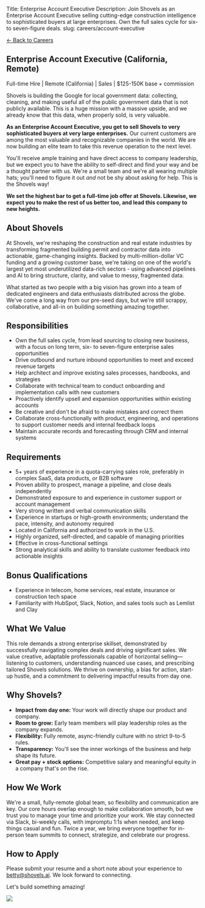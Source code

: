 Title: Enterprise Account Executive
Description: Join Shovels as an Enterprise Account Executive selling cutting-edge construction intelligence to sophisticated buyers at large enterprises. Own the full sales cycle for six- to seven-figure deals.
slug: careers/account-executive

<!-- back link -->
<section class="py-6">
  <div class="mx-auto max-w-4xl px-6">
    <a href="/careers/" class="text-emerald-900 hover:underline">← Back to Careers</a>
  </div>
</section>

<!-- position title -->
<section class="my-12">
  <div class="mx-auto max-w-4xl px-6">
    <h1 class="text-4xl font-bold tracking-tight mb-6">Enterprise Account Executive (California, Remote)</h1>
    <p class="text-lg text-gray-600">Full-time Hire | Remote (California) | Sales | $125-150K base + commission</p>
  </div>
</section>

<!-- intro section -->
<section class="my-24">
  <div class="mx-auto max-w-4xl px-6">
    <p class="mb-4">
      Shovels is building the Google for local government data: collecting, cleaning, and making useful all of the public government data that is not publicly available. This is a huge mission with a massive upside, and we already know that this data, when properly sold, is very valuable.
    </p>
    <p class="mb-4">
      <strong>As an Enterprise Account Executive, you get to sell Shovels to very sophisticated buyers at very large enterprises.</strong> Our current customers are among the most valuable and recognizable companies in the world. We are now building an elite team to take this revenue operation to the next level.
    </p>
    <p class="mb-4">
      You'll receive ample training and have direct access to company leadership, but we expect you to have the ability to self-direct and find your way and be a thought partner with us. We're a small team and we're all wearing multiple hats; you'll need to figure it out <em>and</em> not be shy about asking for help. This is the Shovels way!
    </p>
    <p>
      <strong>We set the highest bar to get a full-time job offer at Shovels. Likewise, we expect you to make the rest of us better too, and lead this company to new heights.</strong>
    </p>
  </div>
</section>

<!-- about shovels -->
<section class="my-24">
  <div class="mx-auto max-w-4xl px-6">
    <h2 class="text-3xl font-bold tracking-tight mb-6">About Shovels</h2>
    <p class="mb-4">At Shovels, we're reshaping the construction and real estate industries by transforming fragmented building permit and contractor data into actionable, game-changing insights. Backed by multi-million-dollar VC funding and a growing customer base, we're taking on one of the world's largest yet most underutilized data-rich sectors - using advanced pipelines and AI to bring structure, clarity, and value to messy, fragmented data.</p>
    <p>What started as two people with a big vision has grown into a team of dedicated engineers and data enthusiasts distributed across the globe. We've come a long way from our pre-seed days, but we're still scrappy, collaborative, and all-in on building something amazing together.</p>
  </div>
</section>

<!-- responsibilities -->
<section class="my-24">
  <div class="mx-auto max-w-4xl px-6">
    <h2 class="text-3xl font-bold tracking-tight mb-6">Responsibilities</h2>
    <ul class="list-disc pl-6 space-y-2">
      <li>Own the full sales cycle, from lead sourcing to closing new business, with a focus on long term, six- to seven-figure enterprise sales opportunities</li>
      <li>Drive outbound and nurture inbound opportunities to meet and exceed revenue targets</li>
      <li>Help architect and improve existing sales processes, handbooks, and strategies</li>
      <li>Collaborate with technical team to conduct onboarding and implementation calls with new customers</li>
      <li>Proactively identify upsell and expansion opportunities within existing accounts</li>
      <li>Be creative and don't be afraid to make mistakes and correct them</li>
      <li>Collaborate cross-functionally with product, engineering, and operations to support customer needs and internal feedback loops</li>
      <li>Maintain accurate records and forecasting through CRM and internal systems</li>
    </ul>
  </div>
</section>

<!-- requirements -->
<section class="my-24">
  <div class="mx-auto max-w-4xl px-6">
    <h2 class="text-3xl font-bold tracking-tight mb-6">Requirements</h2>
    <ul class="list-disc pl-6 space-y-2">
      <li>5+ years of experience in a quota-carrying sales role, preferably in complex SaaS, data products, or B2B software</li>
      <li>Proven ability to prospect, manage a pipeline, and close deals independently</li>
      <li>Demonstrated exposure to and experience in customer support or account management</li>
      <li>Very strong written and verbal communication skills</li>
      <li>Experience in startups or high-growth environments; understand the pace, intensity, and autonomy required</li>
      <li>Located in California and authorized to work in the U.S.</li>
      <li>Highly organized, self-directed, and capable of managing priorities</li>
      <li>Effective in cross-functional settings</li>
      <li>Strong analytical skills and ability to translate customer feedback into actionable insights</li>
    </ul>
  </div>
</section>

<!-- bonus qualifications -->
<section class="my-24">
  <div class="mx-auto max-w-4xl px-6">
    <h2 class="text-3xl font-bold tracking-tight mb-6">Bonus Qualifications</h2>
    <ul class="list-disc pl-6 space-y-2">
      <li>Experience in telecom, home services, real estate, insurance or construction tech space</li>
      <li>Familiarity with HubSpot, Slack, Notion, and sales tools such as Lemlist and Clay</li>
    </ul>
  </div>
</section>

<!-- what we value -->
<section class="my-24">
  <div class="mx-auto max-w-4xl px-6">
    <h2 class="text-3xl font-bold tracking-tight mb-6">What We Value</h2>
    <p>This role demands a strong enterprise skillset, demonstrated by successfully navigating complex deals and driving significant sales. We value creative, adaptable professionals capable of horizontal selling—listening to customers, understanding nuanced use cases, and prescribing tailored Shovels solutions. We thrive on ownership, a bias for action, start-up hustle, and a commitment to delivering impactful results from day one.</p>
  </div>
</section>

<!-- why shovels -->
<section class="my-24">
  <div class="mx-auto max-w-4xl px-6">
    <h2 class="text-3xl font-bold tracking-tight mb-6">Why Shovels?</h2>
    <ul class="list-disc pl-6 space-y-2">
      <li><strong>Impact from day one:</strong> Your work will directly shape our product and company.</li>
      <li><strong>Room to grow:</strong> Early team members will play leadership roles as the company expands.</li>
      <li><strong>Flexibility:</strong> Fully remote, async-friendly culture with no strict 9-to-5 rules.</li>
      <li><strong>Transparency:</strong> You'll see the inner workings of the business and help shape its future.</li>
      <li><strong>Great pay + stock options:</strong> Competitive salary and meaningful equity in a company that's on the rise.</li>
    </ul>
  </div>
</section>

<!-- how we work -->
<section class="my-24">
  <div class="mx-auto max-w-4xl px-6">
    <h2 class="text-3xl font-bold tracking-tight mb-6">How We Work</h2>
    <p>We're a small, fully-remote global team, so flexibility and communication are key. Our core hours overlap enough to make collaboration smooth, but we trust you to manage your time and prioritize your work. We stay connected via Slack, bi-weekly calls, with impromptu 1:1s when needed, and keep things casual and fun. Twice a year, we bring everyone together for in-person team summits to connect, strategize, and celebrate our progress.</p>
  </div>
</section>

<!-- how to apply -->
<section class="my-24">
  <div class="mx-auto max-w-4xl px-6">
    <h2 class="text-3xl font-bold tracking-tight mb-6">How to Apply</h2>
    <div class="flex items-center gap-x-8">
      <div class="flex-1">
        <p class="mb-4">Please submit your resume and a short note about your experience to <a href="mailto:betty@shovels.ai" class="text-blue-600 hover:underline">betty@shovels.ai</a>. We look forward to connecting.</p>
        <p class="font-bold">Let's build something amazing!</p>
      </div>
      <div class="flex-none">
        <img src="/images/careers/shovels-guy-pose9.png" class="w-72">
      </div>
    </div>
  </div>
</section>
